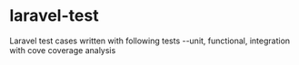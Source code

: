 # laravel-test
Laravel test cases written with following tests --unit, functional, integration with cove coverage analysis
